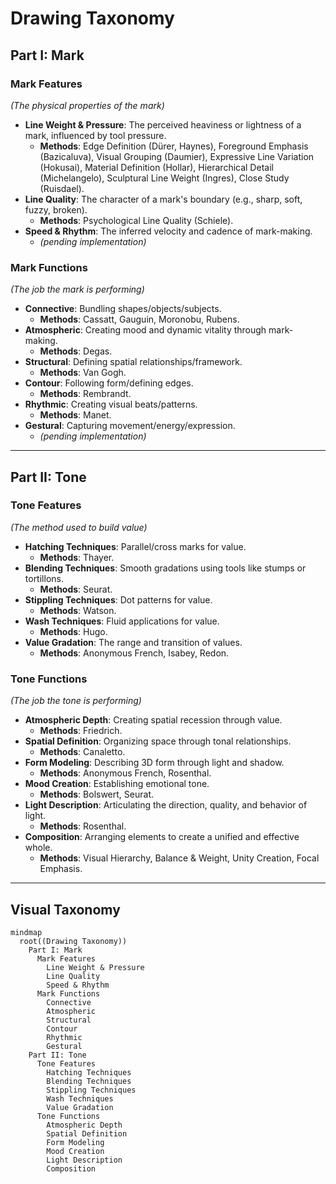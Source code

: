# Drawing Taxonomy

## Part I: Mark

### Mark Features
*(The physical properties of the mark)*

- **Line Weight & Pressure**: The perceived heaviness or lightness of a mark, influenced by tool pressure.
  - **Methods**: Edge Definition (Dürer, Haynes), Foreground Emphasis (Bazicaluva), Visual Grouping (Daumier), Expressive Line Variation (Hokusai), Material Definition (Hollar), Hierarchical Detail (Michelangelo), Sculptural Line Weight (Ingres), Close Study (Ruisdael).
- **Line Quality**: The character of a mark's boundary (e.g., sharp, soft, fuzzy, broken).
  - **Methods**: Psychological Line Quality (Schiele).
- **Speed & Rhythm**: The inferred velocity and cadence of mark-making.
  - *(pending implementation)*

### Mark Functions
*(The job the mark is performing)*

- **Connective**: Bundling shapes/objects/subjects.
  - **Methods**: Cassatt, Gauguin, Moronobu, Rubens.
- **Atmospheric**: Creating mood and dynamic vitality through mark-making.
  - **Methods**: Degas.
- **Structural**: Defining spatial relationships/framework.
  - **Methods**: Van Gogh.
- **Contour**: Following form/defining edges.
  - **Methods**: Rembrandt.
- **Rhythmic**: Creating visual beats/patterns.
  - **Methods**: Manet.
- **Gestural**: Capturing movement/energy/expression.
  - *(pending implementation)*

---

## Part II: Tone

### Tone Features
*(The method used to build value)*

- **Hatching Techniques**: Parallel/cross marks for value.
  - **Methods**: Thayer.
- **Blending Techniques**: Smooth gradations using tools like stumps or tortillons.
  - **Methods**: Seurat.
- **Stippling Techniques**: Dot patterns for value.
  - **Methods**: Watson.
- **Wash Techniques**: Fluid applications for value.
  - **Methods**: Hugo.
- **Value Gradation**: The range and transition of values.
  - **Methods**: Anonymous French, Isabey, Redon.

### Tone Functions
*(The job the tone is performing)*

- **Atmospheric Depth**: Creating spatial recession through value.
  - **Methods**: Friedrich.
- **Spatial Definition**: Organizing space through tonal relationships.
  - **Methods**: Canaletto.
- **Form Modeling**: Describing 3D form through light and shadow.
  - **Methods**: Anonymous French, Rosenthal.
- **Mood Creation**: Establishing emotional tone.
  - **Methods**: Bolswert, Seurat.
- **Light Description**: Articulating the direction, quality, and behavior of light.
  - **Methods**: Rosenthal.
- **Composition**: Arranging elements to create a unified and effective whole.
  - **Methods**: Visual Hierarchy, Balance & Weight, Unity Creation, Focal Emphasis.

---

## Visual Taxonomy

```mermaid
mindmap
  root((Drawing Taxonomy))
    Part I: Mark
      Mark Features
        Line Weight & Pressure
        Line Quality
        Speed & Rhythm
      Mark Functions
        Connective
        Atmospheric
        Structural
        Contour
        Rhythmic
        Gestural
    Part II: Tone
      Tone Features
        Hatching Techniques
        Blending Techniques
        Stippling Techniques
        Wash Techniques
        Value Gradation
      Tone Functions
        Atmospheric Depth
        Spatial Definition
        Form Modeling
        Mood Creation
        Light Description
        Composition
```
